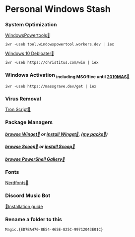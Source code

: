 # Personal Windows Stash
### **System Optimization**
 [WindowsPowertools:link:](https://github.com/windows-powertool/Powertool)
```
iwr -useb tool.windowspowertool.workers.dev | iex
```
 [Windows 10 Debloater:link:](https://github.com/ChrisTitusTech/winutil)
```
iwr -useb https://christitus.com/win | iex
```
### **Windows Activation** <sub> including MSOffice until [2019](other/Setup64.exe)[MAS:link:](https://github.com/massgravel/Microsoft-Activation-Scripts/releases/tag/1.6)<sub/>

```
iwr -useb https://massgrave.dev/get | iex
```
### **Virus Removal**
 [Tron Script:link:](https://github.com/bmrf/tron)
### **Package Managers**
##### [browse Winget:link:](https://winstall.app/apps) or [install Winget:link:](https://github.com/microsoft/winget-cli/releases/tag/v1.4.10173), ([my packs:link:](https://winstall.app/users/1566339955248463873))
##### [browse Scoop:link:](https://scoop.sh) or [install Scoop:link:](https://github.com/ScoopInstaller/Install#readme)
##### [browse PowerShell Gallery:link:](https://www.powershellgallery.com/)
### **Fonts**
[Nerdfonts:link:](https://www.nerdfonts.com/font-downloads)

### **Discord Music Bot** 
[:link:Installation guide](https://just-some-bots.github.io/MusicBot/installing/windows/)
### **Rename a folder to this**
```
Magic.{ED7BA470-8E54-465E-825C-99712043E01C}
```
